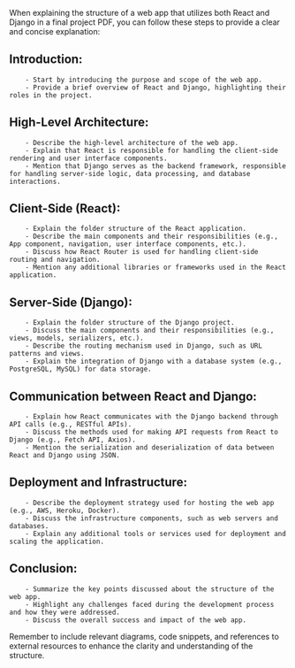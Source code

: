 When explaining the structure of a web app that utilizes both React and Django in a final project PDF, you can follow these steps to provide a clear and concise explanation:

## Introduction:
        - Start by introducing the purpose and scope of the web app.
        - Provide a brief overview of React and Django, highlighting their roles in the project.

##    High-Level Architecture:
        - Describe the high-level architecture of the web app.
        - Explain that React is responsible for handling the client-side rendering and user interface components.
        - Mention that Django serves as the backend framework, responsible for handling server-side logic, data processing, and database interactions.

##    Client-Side (React):
        - Explain the folder structure of the React application.
        - Describe the main components and their responsibilities (e.g., App component, navigation, user interface components, etc.).
        - Discuss how React Router is used for handling client-side routing and navigation.
        - Mention any additional libraries or frameworks used in the React application.

##    Server-Side (Django):
        - Explain the folder structure of the Django project.
        - Discuss the main components and their responsibilities (e.g., views, models, serializers, etc.).
        - Describe the routing mechanism used in Django, such as URL patterns and views.
        - Explain the integration of Django with a database system (e.g., PostgreSQL, MySQL) for data storage.

##    Communication between React and Django:
        - Explain how React communicates with the Django backend through API calls (e.g., RESTful APIs).
        - Discuss the methods used for making API requests from React to Django (e.g., Fetch API, Axios).
        - Mention the serialization and deserialization of data between React and Django using JSON.

##   Deployment and Infrastructure:
        - Describe the deployment strategy used for hosting the web app (e.g., AWS, Heroku, Docker).
        - Discuss the infrastructure components, such as web servers and databases.
        - Explain any additional tools or services used for deployment and scaling the application.

##   Conclusion:
        - Summarize the key points discussed about the structure of the web app.
        - Highlight any challenges faced during the development process and how they were addressed.
        - Discuss the overall success and impact of the web app.

Remember to include relevant diagrams, code snippets, and references to external resources to enhance the clarity and understanding of the structure.
